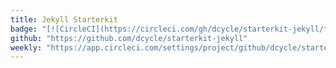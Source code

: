 ```yaml
---
title: Jekyll Starterkit
badge: "[![CircleCI](https://circleci.com/gh/dcycle/starterkit-jekyll/tree/master.svg?style=svg)](https://circleci.com/gh/dcycle/starterkit-jekyll/tree/master)"
github: "https://github.com/dcycle/starterkit-jekyll"
weekly: "https://app.circleci.com/settings/project/github/dcycle/starterkit-jekyll/triggers"
---
```

